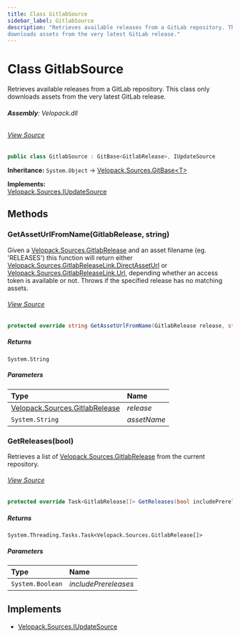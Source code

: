 ```yaml
---
title: Class GitlabSource
sidebar_label: GitlabSource
description: "Retrieves available releases from a GitLab repository. This class only
downloads assets from the very latest GitLab release."
---
```

# Class GitlabSource
Retrieves available releases from a GitLab repository. This class only
downloads assets from the very latest GitLab release.

###### **Assembly**: Velopack.dll
###### [View Source](https://github.com/velopack/velopack.git/blob/master/src/Velopack/Sources/GitlabSource.cs#L95)
```csharp title="Declaration"
public class GitlabSource : GitBase<GitlabRelease>, IUpdateSource
```
**Inheritance:** `System.Object` -> [Velopack.Sources.GitBase&lt;T&gt;](../Velopack.Sources/GitBase`T`.md)

**Implements:**  
[Velopack.Sources.IUpdateSource](../Velopack.Sources/IUpdateSource.md)

## Methods
### GetAssetUrlFromName(GitlabRelease, string)
Given a [Velopack.Sources.GitlabRelease](../Velopack.Sources/GitlabRelease.md) and an asset filename (eg. 'RELEASES') this 
function will return either [Velopack.Sources.GitlabReleaseLink.DirectAssetUrl](../Velopack.Sources/GitlabReleaseLink.md#directasseturl) or
[Velopack.Sources.GitlabReleaseLink.Url](../Velopack.Sources/GitlabReleaseLink.md#url), depending whether an access token is available
or not. Throws if the specified release has no matching assets.
###### [View Source](https://github.com/velopack/velopack.git/blob/master/src/Velopack/Sources/GitlabSource.cs#L123)
```csharp title="Declaration"
protected override string GetAssetUrlFromName(GitlabRelease release, string assetName)
```

##### Returns

`System.String`

##### Parameters

| Type | Name |
|:--- |:--- |
| [Velopack.Sources.GitlabRelease](../Velopack.Sources/GitlabRelease.md) | *release* |
| `System.String` | *assetName* |

### GetReleases(bool)
Retrieves a list of [Velopack.Sources.GitlabRelease](../Velopack.Sources/GitlabRelease.md) from the current repository.
###### [View Source](https://github.com/velopack/velopack.git/blob/master/src/Velopack/Sources/GitlabSource.cs#L147)
```csharp title="Declaration"
protected override Task<GitlabRelease[]> GetReleases(bool includePrereleases)
```

##### Returns

`System.Threading.Tasks.Task<Velopack.Sources.GitlabRelease[]>`

##### Parameters

| Type | Name |
|:--- |:--- |
| `System.Boolean` | *includePrereleases* |


## Implements

* [Velopack.Sources.IUpdateSource](../Velopack.Sources/IUpdateSource.md)
